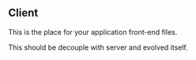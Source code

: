 ## Client

This is the place for your application front-end files.

This should be decouple with server and evolved itself.
